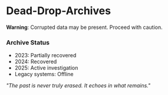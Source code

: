 # Dead-Drop-Archives

**Warning**: Corrupted data may be present. Proceed with caution.

### Archive Status

- 2023: Partially recovered
- 2024: Recovered
- 2025: Active investigation
- Legacy systems: Offline

*"The past is never truly erased. It echoes in what remains."*
